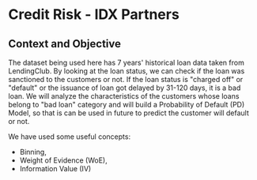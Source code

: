 # Credit Risk - IDX Partners

## Context and Objective

The dataset being used here has 7 years' historical loan data taken from LendingClub. By looking at the loan status, we can check if the loan was sanctioned to the customers or not. If the loan status is "charged off" or "default" or the issuance of loan got delayed by 31-120 days, it is a bad loan. We will analyze the characteristics of the customers whose loans belong to "bad loan" category and will build a Probability of Default (PD) Model, so that is can be used in future to predict the customer will default or not.

We have used some useful concepts:

- Binning,
- Weight of Evidence (WoE),
- Information Value (IV)
